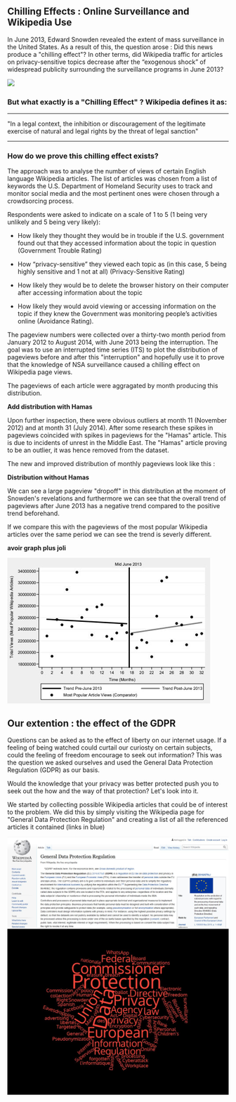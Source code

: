 ## Chilling Effects : Online Surveillance and Wikipedia Use

In June 2013, Edward Snowden revealed the extent of mass surveillance in the United States. As a result of this, the question arose : Did this news produce a "chilling effect"? In other terms, did Wikipedia traffic for articles on privacy-sensitive topics decrease after the “exogenous shock” of widespread publicity surrounding the surveillance programs in June 2013?

<img src="\images\surveillance.jpg">

### But what exactly is a "Chilling Effect" ? Wikipedia defines it as:

---

"In a legal context, the inhibition or discouragement of the legitimate exercise of natural and legal rights by the threat of legal sanction"

---

### How do we prove this chilling effect exists?

The approach was to analyse the number of views of certain English language Wikipedia articles. The list of articles was chosen from a list of keywords the U.S. Department of Homeland Security uses to track and monitor social media and the most pertinent ones were chosen through a crowdsorcing process.

Respondents were asked to indicate on a scale of 1 to 5 (1 being very unlikely and 5 being very likely):

- How likely they thought they would be in trouble if the U.S. government found out that they accessed information about the topic in question (Government Trouble Rating)

- How “privacy-sensitive” they viewed each topic as (in this case, 5 being highly sensitive and 1 not at all) (Privacy-Sensitive Rating)

- How likely they would be to delete the browser history on their computer after accessing information about the topic

- How likely they would avoid viewing or accessing information on the topic if they knew the Government was monitoring people’s activities online (Avoidance Rating).

The pageview numbers were collected over a thirty-two month period from January 2012 to August 2014, with June 2013 being the interruption. The goal was to use an interrupted time series (ITS) to plot the distribution of pageviews before and after this "interruption" and hopefully use it to prove that the knowledge of NSA surveillance caused a chilling effect on Wikipedia page views.

The pageviews of each article were aggragated by month producing this distribution.

**Add distribution with Hamas**

Upon further inspection, there were obvious outliers at month 11 (November 2012) and at month 31 (July 2014). After some research these spikes in pageviews coincided with spikes in pageviews for the "Hamas" article. This is due to incidents of unrest in the Middle East. The "Hamas" article proving to be an outlier, it was hence removed from the dataset.

The new and improved distribution of monthly pageviews look like this : 

**Distribution without Hamas**

We can see a large pageview "dropoff" in this distribution at the moment of Snowden's revelations and furthermore we can see that the overall trend of pageviews after June 2013 has a negative trend compared to the positive trend beforehand.

If we compare this with the pageviews of the most popular Wikipedia articles over the same period we can see the trend is severly different.

**avoir graph plus joli**

<img src="\images\most_popular.JPG">


## Our extention : the effect of the GDPR

Questions can be asked as to the effect of liberty on our internet usage. If a feeling of being watched could curtail our curiosty on certain subjects, could the feeling of freedom encourage to seek out information? This was the question we asked ourselves and used the General Data Protection Regulation (GDPR) as our basis.

Would the knowledge that your privacy was better protected push you to seek out the how and the way of that protection? Let's look into it.

We started by collecting possible Wikipedia articles that could be of interest to the problem. We did this by simply visiting the Wikipedia page for "General Data Protection Regulation" and creating a list of all the referenced articles it contained (links in blue)

<img src="\images\GDPR.jpg">


<img src="\images\wordcloud.jpg">
